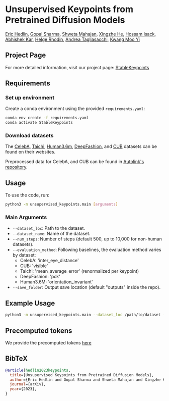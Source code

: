 # Unsupervised Keypoints from Pretrained Diffusion Models

[Eric Hedlin](https://ehedlin.github.io/), [Gopal Sharma](https://hippogriff.github.io/), [Shweta Mahajan](https://s-mahajan.github.io/), [Xingzhe He](https://xingzhehe.github.io/), [Hossam Isack](http://www.hossamisack.com/), [Abhishek Kar](https://abhishekkar.info/), [Helge Rhodin](https://www.cs.ubc.ca/~rhodin/web/), [Andrea Tagliasacchi](https://taiya.github.io/), [Kwang Moo Yi](https://www.cs.ubc.ca/~kmyi/)

## Project Page

For more detailed information, visit our project page: [StableKeypoints](https://ubc-vision.github.io/stablekeypoints/)

## Requirements

### Set up environment

Create a conda environment using the provided `requirements.yaml`:

```bash
conda env create -f requirements.yaml
conda activate StableKeypoints
```

### Download datasets

The [CelebA](https://mmlab.ie.cuhk.edu.hk/projects/CelebA.html), [Taichi](https://github.com/AliaksandrSiarohin/motion-cosegmentation), [Human3.6m](http://vision.imar.ro/human3.6m/description.php), [DeepFashion](https://github.com/theRealSuperMario/unsupervised-disentangling/tree/reproducing_baselines/original_code/custom_datasets/deepfashion), and [CUB](http://www.vision.caltech.edu/visipedia/CUB-200-2011.html) datasets can be found on their websites.

Preprocessed data for CelebA, and CUB can be found in [Autolink's repository](https://github.com/xingzhehe/AutoLink-Self-supervised-Learning-of-Human-Skeletons-and-Object-Outlines-by-Linking-Keypoints/tree/main/datasets/preprocess).

## Usage

To use the code, run:

```bash
python3 -m unsupervised_keypoints.main [arguments]
```

### Main Arguments

- `--dataset_loc`: Path to the dataset.
- `--dataset_name`: Name of the dataset.
- `--num_steps`: Number of steps (default 500, up to 10,000 for non-human datasets).
- `--evaluation_method`: Following baselines, the evaluation method varies by dataset:
  - CelebA: 'inter_eye_distance'
  - CUB: 'visible'
  - Taichi: 'mean_average_error' (renormalized per keypoint)
  - DeepFashion: 'pck'
  - Human3.6M: 'orientation_invariant'
- `--save_folder`: Output save location (default "outputs" inside the repo).

## Example Usage

```bash
python3 -m unsupervised_keypoints.main --dataset_loc /path/to/dataset --dataset_name celeba_wild --evaluation_method inter_eye_distance --save_folder /path/to/save
```

## Precomputed tokens

We provide the precomputed tokens [here](https://drive.google.com/drive/folders/1RUHfm5Lss7OkJ7hlts0jZNViVeo60rYQ?usp=sharin)

## BibTeX

```bibtex
@article{hedlin2023keypoints,
  title={Unsupervised Keypoints from Pretrained Diffusion Models},
  author={Eric Hedlin and Gopal Sharma and Shweta Mahajan and Xingzhe He and Hossam Isack and Abhishek Kar and Helge Rhodin and Andrea Tagliasacchi and Kwang Moo Yi},
  journal={arXiv},
  year={2023},
}
```
